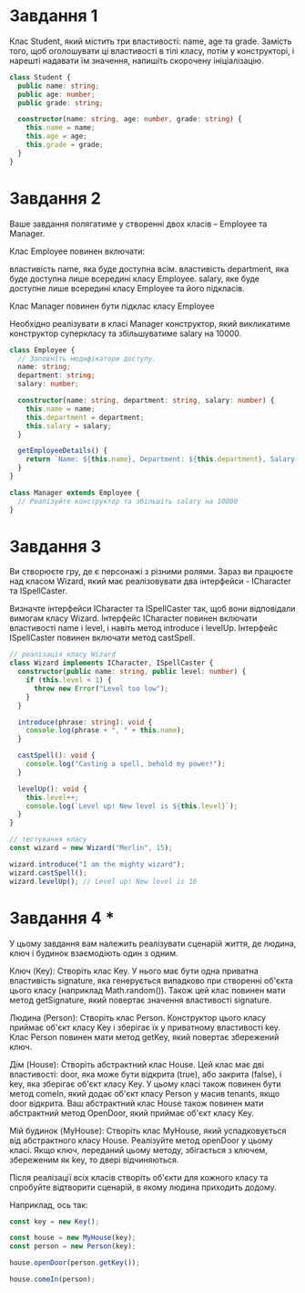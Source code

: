 # Завдання 1

Клас Student, який містить три властивості: name, age та grade. Замість того, щоб оголошувати ці властивості в тілі класу, потім у конструкторі, і нарешті надавати їм значення, напишіть скорочену ініціалізацію.

```ts
class Student {
  public name: string;
  public age: number;
  public grade: string;

  constructor(name: string, age: number, grade: string) {
    this.name = name;
    this.age = age;
    this.grade = grade;
  }
}
```

# Завдання 2

Ваше завдання полягатиме у створенні двох класів – Employee та Manager.

Клас Employee повинен включати:

властивість name, яка буде доступна всім.
властивість department, яка буде доступна лише всередині класу Employee.
salary, яке буде доступне лише всередині класу Employee та його підкласів.

Клас Manager повинен бути підклас класу Employee

Необхідно реалізувати в класі Manager конструктор, який викликатиме конструктор суперкласу та збільшуватиме salary на 10000.

```ts
class Employee {
  // Заповніть модифікатори доступу.
  name: string;
  department: string;
  salary: number;

  constructor(name: string, department: string, salary: number) {
    this.name = name;
    this.department = department;
    this.salary = salary;
  }

  getEmployeeDetails() {
    return `Name: ${this.name}, Department: ${this.department}, Salary: ${this.salary}`;
  }
}

class Manager extends Employee {
  // Реалізуйте конструктор та збільшіть salary на 10000
}
```

# Завдання 3

Ви створюєте гру, де є персонажі з різними ролями. Зараз ви працюєте над класом Wizard, який має реалізовувати два інтерфейси - ICharacter та ISpellCaster.

Визначте інтерфейси ICharacter та ISpellCaster так, щоб вони відповідали вимогам класу Wizard. Інтерфейс ICharacter повинен включати властивості name і level, і навіть метод introduce і levelUp. Інтерфейс ISpellCaster повинен включати метод castSpell.

```ts
// реалізація класу Wizard
class Wizard implements ICharacter, ISpellCaster {
  constructor(public name: string, public level: number) {
    if (this.level < 1) {
      throw new Error("Level too low");
    }
  }

  introduce(phrase: string): void {
    console.log(phrase + ", " + this.name);
  }

  castSpell(): void {
    console.log("Casting a spell, behold my power!");
  }

  levelUp(): void {
    this.level++;
    console.log(`Level up! New level is ${this.level}`);
  }
}

// тестування класу
const wizard = new Wizard("Merlin", 15);

wizard.introduce("I am the mighty wizard");
wizard.castSpell();
wizard.levelUp(); // Level up! New level is 16
```

# Завдання 4 \*

У цьому завдання вам належить реалізувати сценарій життя, де людина, ключ і будинок взаємодіють один з одним.

Ключ (Key): Створіть клас Key. У нього має бути одна приватна властивість signature, яка генерується випадково при створенні об'єкта цього класу (наприклад Math.random()). Також цей клас повинен мати метод getSignature, який повертає значення властивості signature.

Людина (Person): Створіть клас Person. Конструктор цього класу приймає об'єкт класу Key і зберігає їх у приватному властивості key. Клас Person повинен мати метод getKey, який повертає збережений ключ.

Дім (House): Створіть абстрактний клас House. Цей клас має дві властивості: door, яка може бути відкрита (true), або закрита (false), і key, яка зберігає об'єкт класу Key. У цьому класі також повинен бути метод comeIn, який додає об'єкт класу Person у масив tenants, якщо door відкрита. Ваш абстрактний клас House також повинен мати абстрактний метод OpenDoor, який приймає об'єкт класу Key.

Мій будинок (MyHouse): Створіть клас MyHouse, який успадковується від абстрактного класу House. Реалізуйте метод openDoor у цьому класі. Якщо ключ, переданий цьому методу, збігається з ключем, збереженим як key, то двері відчиняються.

Після реалізації всіх класів створіть об'єкти для кожного класу та спробуйте відтворити сценарій, в якому людина приходить додому.

Наприклад, ось так:

```ts
const key = new Key();

const house = new MyHouse(key);
const person = new Person(key);

house.openDoor(person.getKey());

house.comeIn(person);
```
